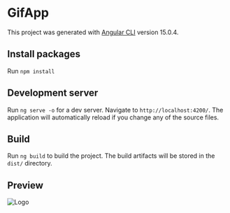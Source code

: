 # GifApp

This project was generated with [Angular CLI](https://github.com/angular/angular-cli) version 15.0.4.

## Install packages

Run `npm install`

## Development server

Run `ng serve -o` for a dev server. Navigate to `http://localhost:4200/`. The application will automatically reload if you change any of the source files.


## Build

Run `ng build` to build the project. The build artifacts will be stored in the `dist/` directory.

## Preview
![Logo](https://res.cloudinary.com/dpzospnqt/image/upload/v1671745349/Github/02-angular-gif-app.png)

